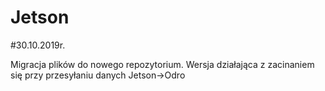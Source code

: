 # Jetson

#30.10.2019r.

Migracja plików do nowego repozytorium.
Wersja działająca z zacinaniem się przy przesyłaniu danych Jetson->Odro
